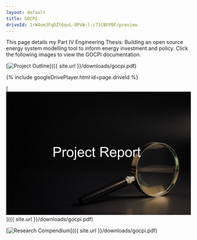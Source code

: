 ```yaml
---
layout: default
title: GOCPI
driveId: 1rW4om3FqDZl6quL-0PVW-l-c71CBFPBF/preview
---
```



This page details my Part IV Engineering Thesis: Building an open source energy system modelling tool to inform energy investment and policy. Click the following images to view the GOCPI documentation.

[![Project Outline](/assets/images/gocpi-project-outline.png)]({{ site.url }}/downloads/gocpi.pdf)

{% include googleDrivePlayer.html id=page.driveId %}

[![Project Report](/assets/images/report.jpg)]({{ site.url }}/downloads/gocpi.pdf)

[![Research Compendium](/assets/images/compendium.jpg)]({{ site.url }}/downloads/gocpi.pdf)







